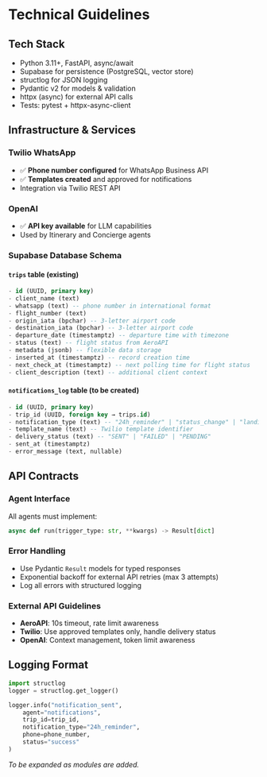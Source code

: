 # Technical Guidelines

## Tech Stack
- Python 3.11+, FastAPI, async/await
- Supabase for persistence (PostgreSQL, vector store)
- structlog for JSON logging
- Pydantic v2 for models & validation
- httpx (async) for external API calls
- Tests: pytest + httpx-async-client

## Infrastructure & Services

### Twilio WhatsApp
- ✅ **Phone number configured** for WhatsApp Business API
- ✅ **Templates created** and approved for notifications
- Integration via Twilio REST API

### OpenAI
- ✅ **API key available** for LLM capabilities
- Used by Itinerary and Concierge agents

### Supabase Database Schema

#### `trips` table (existing)
```sql
- id (UUID, primary key)
- client_name (text)
- whatsapp (text) -- phone number in international format
- flight_number (text)
- origin_iata (bpchar) -- 3-letter airport code
- destination_iata (bpchar) -- 3-letter airport code
- departure_date (timestamptz) -- departure time with timezone
- status (text) -- flight status from AeroAPI
- metadata (jsonb) -- flexible data storage
- inserted_at (timestamptz) -- record creation time
- next_check_at (timestamptz) -- next polling time for flight status
- client_description (text) -- additional client context
```

#### `notifications_log` table (to be created)
```sql
- id (UUID, primary key)
- trip_id (UUID, foreign key → trips.id)
- notification_type (text) -- "24h_reminder" | "status_change" | "landing"
- template_name (text) -- Twilio template identifier
- delivery_status (text) -- "SENT" | "FAILED" | "PENDING"
- sent_at (timestamptz)
- error_message (text, nullable)
```

## API Contracts

### Agent Interface
All agents must implement:
```python
async def run(trigger_type: str, **kwargs) -> Result[dict]
```

### Error Handling
- Use Pydantic `Result` models for typed responses
- Exponential backoff for external API retries (max 3 attempts)
- Log all errors with structured logging

### External API Guidelines
- **AeroAPI**: 10s timeout, rate limit awareness
- **Twilio**: Use approved templates only, handle delivery status
- **OpenAI**: Context management, token limit awareness

## Logging Format
```python
import structlog
logger = structlog.get_logger()

logger.info("notification_sent", 
    agent="notifications", 
    trip_id=trip_id,
    notification_type="24h_reminder",
    phone=phone_number,
    status="success"
)
```

_To be expanded as modules are added._
